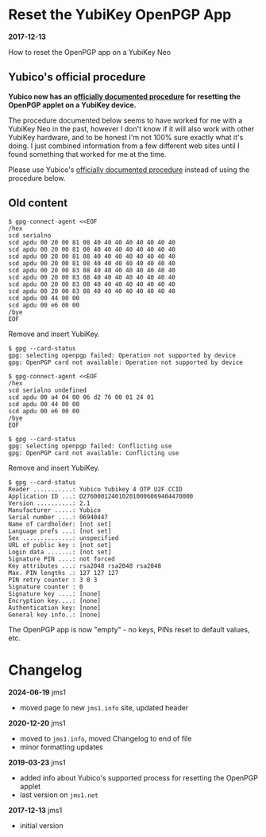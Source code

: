 # Reset the YubiKey OpenPGP App

**2017-12-13**

How to reset the OpenPGP app on a YubiKey Neo

## Yubico's official procedure

**Yubico now has an [officially documented procedure](https://support.yubico.com/support/solutions/articles/15000006421-resetting-the-openpgp-applet-on-the-yubikey) for resetting the OpenPGP applet on a YubiKey device.**

The procedure documented below seems to have worked for me with a YubiKey Neo in the past, however I don't know if it will also work with other YubiKey hardware, and to be honest I'm not 100% sure exactly what it's doing. I just combined information from a few different web sites until I found something that worked for me at the time.

Please use Yubico's [officially documented procedure](https://support.yubico.com/support/solutions/articles/15000006421-resetting-the-openpgp-applet-on-the-yubikey) instead of using the procedure below.

## Old content

```
$ gpg-connect-agent <<EOF
/hex
scd serialno
scd apdu 00 20 00 81 08 40 40 40 40 40 40 40 40
scd apdu 00 20 00 81 08 40 40 40 40 40 40 40 40
scd apdu 00 20 00 81 08 40 40 40 40 40 40 40 40
scd apdu 00 20 00 81 08 40 40 40 40 40 40 40 40
scd apdu 00 20 00 83 08 40 40 40 40 40 40 40 40
scd apdu 00 20 00 83 08 40 40 40 40 40 40 40 40
scd apdu 00 20 00 83 08 40 40 40 40 40 40 40 40
scd apdu 00 20 00 83 08 40 40 40 40 40 40 40 40
scd apdu 00 44 00 00
scd apdu 00 e6 00 00
/bye
EOF
```

Remove and insert YubiKey.

```
$ gpg --card-status
gpg: selecting openpgp failed: Operation not supported by device
gpg: OpenPGP card not available: Operation not supported by device
```

```
$ gpg-connect-agent <<EOF
/hex
scd serialno undefined
scd apdu 00 a4 04 00 06 d2 76 00 01 24 01
scd apdu 00 44 00 00
scd apdu 00 e6 00 00
/bye
EOF
```

```
$ gpg --card-status
gpg: selecting openpgp failed: Conflicting use
gpg: OpenPGP card not available: Conflicting use
```

Remove and insert YubiKey.

```
$ gpg --card-status
Reader ...........: Yubico Yubikey 4 OTP U2F CCID
Application ID ...: D2760001240102010006069404470000
Version ..........: 2.1
Manufacturer .....: Yubico
Serial number ....: 06940447
Name of cardholder: [not set]
Language prefs ...: [not set]
Sex ..............: unspecified
URL of public key : [not set]
Login data .......: [not set]
Signature PIN ....: not forced
Key attributes ...: rsa2048 rsa2048 rsa2048
Max. PIN lengths .: 127 127 127
PIN retry counter : 3 0 3
Signature counter : 0
Signature key ....: [none]
Encryption key....: [none]
Authentication key: [none]
General key info..: [none]
```

The OpenPGP app is now "empty" - no keys, PINs reset to default values, etc.

# Changelog

**2024-06-19** jms1

- moved page to new `jms1.info` site, updated header

**2020-12-20** jms1

- moved to `jms1.info`, moved Changelog to end of file
- minor formatting updates

**2019-03-23** jms1

- added info about Yubico's supported process for resetting the OpenPGP applet
- last version on `jms1.net`

**2017-12-13** jms1

- initial version
